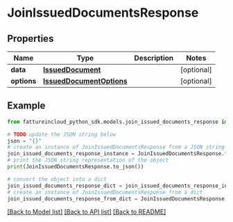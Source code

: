 # JoinIssuedDocumentsResponse


## Properties

Name | Type | Description | Notes
------------ | ------------- | ------------- | -------------
**data** | [**IssuedDocument**](IssuedDocument.md) |  | [optional] 
**options** | [**IssuedDocumentOptions**](IssuedDocumentOptions.md) |  | [optional] 

## Example

```python
from fattureincloud_python_sdk.models.join_issued_documents_response import JoinIssuedDocumentsResponse

# TODO update the JSON string below
json = "{}"
# create an instance of JoinIssuedDocumentsResponse from a JSON string
join_issued_documents_response_instance = JoinIssuedDocumentsResponse.from_json(json)
# print the JSON string representation of the object
print(JoinIssuedDocumentsResponse.to_json())

# convert the object into a dict
join_issued_documents_response_dict = join_issued_documents_response_instance.to_dict()
# create an instance of JoinIssuedDocumentsResponse from a dict
join_issued_documents_response_from_dict = JoinIssuedDocumentsResponse.from_dict(join_issued_documents_response_dict)
```
[[Back to Model list]](../README.md#documentation-for-models) [[Back to API list]](../README.md#documentation-for-api-endpoints) [[Back to README]](../README.md)


